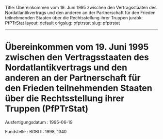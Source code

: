 Title: Übereinkommen vom 19. Juni 1995 zwischen den Vertragsstaaten des Nordatlantikvertrags
  und den anderen an der Partnerschaft für den Frieden teilnehmenden Staaten über
  die Rechtsstellung ihrer Truppen
jurabk: PfPTrStat
layout: default
origslug: pfptrstat
slug: pfptrstat

---

# Übereinkommen vom 19. Juni 1995 zwischen den Vertragsstaaten des Nordatlantikvertrags und den anderen an der Partnerschaft für den Frieden teilnehmenden Staaten über die Rechtsstellung ihrer Truppen (PfPTrStat)

Ausfertigungsdatum
:   1995-06-19

Fundstelle
:   BGBl II: 1998, 1340

